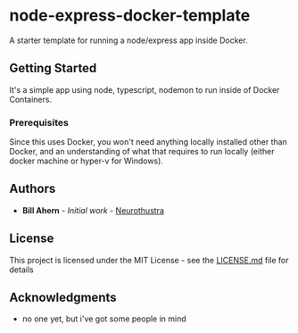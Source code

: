 
# node-express-docker-template

A starter template for running a node/express app inside Docker.

## Getting Started

It's a simple app using node, typescript, nodemon to run inside of Docker Containers.

### Prerequisites

Since this uses Docker, you won't need anything locally installed other than Docker, and an understanding of what that requires to run locally (either docker machine or hyper-v for Windows).

## Authors

* **Bill Ahern** - *Initial work* - [Neurothustra](https://github.com/neurothustra)

## License

This project is licensed under the MIT License - see the [LICENSE.md](LICENSE.md) file for details

## Acknowledgments

* no one yet, but i've got some people in mind
